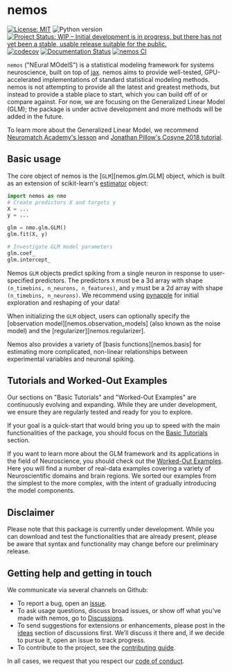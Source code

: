 # nemos 

[![License: MIT](https://img.shields.io/badge/License-MIT-yellow.svg)](https://github.com/flatironinstitute/nemos/blob/main/LICENSE)
![Python version](https://img.shields.io/badge/python-3.10-blue.svg)
[![Project Status: WIP – Initial development is in progress, but there has not yet been a stable, usable release suitable for the public.](https://www.repostatus.org/badges/latest/wip.svg)](https://www.repostatus.org/#wip)
[![codecov](https://codecov.io/gh/flatironinstitute/nemos/graph/badge.svg?token=vvtrcTFNeu)](https://codecov.io/gh/flatironinstitute/nemos)
[![Documentation Status](https://readthedocs.org/projects/nemos/badge/?version=latest)](https://nemos.readthedocs.io/en/latest/?badge=latest)
[![nemos CI](https://github.com/flatironinstitute/nemos/actions/workflows/ci.yml/badge.svg)](https://github.com/flatironinstitute/nemos/actions/workflows/ci.yml)

`nemos` ("NEural MOdelS") is a statistical modeling framework for systems
neuroscience, built on top of [jax](jax.readthedocs.io/). nemos aims to provide
well-tested, GPU-accelerated implementations of standard statistical modeling
methods. nemos is not attempting to provide all the latest and greatest methods,
but instead to provide a stable place to start, which you can build off of or
compare against. For now, we are focusing on the Generalized Linear Model (GLM);
the package is under active development and more methods will be added in the
future.

To learn more about the Generalized Linear Model, we recommend [Neuromatch
Academy's
lesson](https://compneuro.neuromatch.io/tutorials/W1D3_GeneralizedLinearModels/student/W1D3_Intro.html)
and [Jonathan Pillow's Cosyne 2018
tutorial](https://www.youtube.com/watch?v=NFeGW5ljUoI&t=424s).

## Basic usage

The core object of nemos is the [`GLM`][nemos.glm.GLM] object, which is built as an
extension of scikit-learn's
[estimator](https://scikit-learn.org/stable/modules/generated/sklearn.base.BaseEstimator.html#sklearn.base.BaseEstimator)
object: 

```python
import nemos as nmo
# Create predictors X and targets y
X = ...
y = ...

glm = nmo.glm.GLM()
glm.fit(X, y)

# Investigate GLM model parameters
glm.coef_
glm.intercept_
```

Nemos `GLM` objects predict spiking from a single neuron in response to
user-specified predictors. The predictors `X` must be a 3d array with shape
`(n_timebins, n_neurons, n_features)`, and `y` must be a 2d array with shape
`(n_timebins, n_neurons)`. We recommend using
[pynapple](https://github.com/pynapple-org/pynapple) for initial exploration and
reshaping of your data!

When initializing the `GLM` object, users can optionally specify the
[observation model][nemos.observation_models] (also known as the noise model)
and the [regularizer][nemos.regularizer].

Nemos also provides a variety of [basis functions][nemos.basis] for estimating
more complicated, non-linear relationships between experimental variables and
neuronal spiking.

## Tutorials and Worked-Out Examples
Our sections on "Basic Tutorials" and "Worked-Out Examples" are continuously evolving and expanding. 
While they are under development, we ensure they are regularly tested and ready for you to explore. 

If your goal is a quick-start that would bring you up to speed with the main functionalities of the package, 
you should focus on the [Basic Tutorials](tutorials) section.

If you want to learn more about the GLM framework and its applications in the field of Neuroscience, you should 
check out the [Worked-Out Examples](examples). Here you will find a number of real-data examples covering a 
variety of Neuroscientific domains and brain regions. We sorted our examples from the simplest to the more complex,
with the intent of gradually introducing the model components.


## Disclaimer

Please note that this package is currently under development. While you can
download and test the functionalities that are already present, please be aware
that syntax and functionality may change before our preliminary release.

## Getting help and getting in touch

We communicate via several channels on Github:

- To report a bug, open an
  [issue](https://github.com/flatironinstitute/nemos/issues).
- To ask usage questions, discuss broad issues, or show off what you’ve made
  with nemos, go to
  [Discussions](https://github.com/flatironinstitute/nemos/discussions).
- To send suggestions for extensions or enhancements, please post in the
  [ideas](https://github.com/flatironinstitute/nemos/discussions/categories/ideas)
  section of discussions first. We’ll discuss it there and, if we decide to
  pursue it, open an issue to track progress.
- To contribute to the project, see the [contributing
  guide](https://github.com/flatironinstitute/nemos/blob/main/CONTRIBUTING.md).

In all cases, we request that you respect our [code of
conduct](https://github.com/flatironinstitute/nemos/blob/main/CODE_OF_CONDUCT.md).
